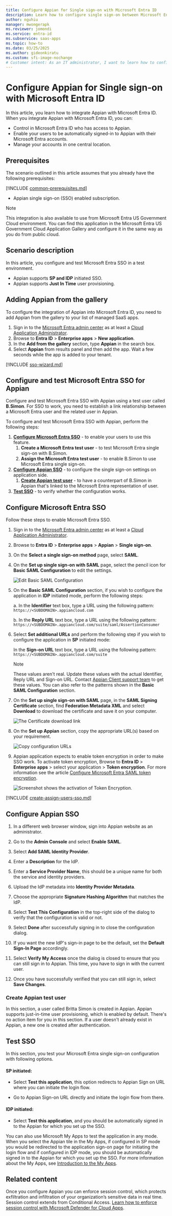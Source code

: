 ```yaml
---
title: Configure Appian for Single sign-on with Microsoft Entra ID
description: Learn how to configure single sign-on between Microsoft Entra ID and Appian.
author: nguhiu
manager: mwongerapk
ms.reviewer: jomondi
ms.service: entra-id
ms.subservice: saas-apps
ms.topic: how-to
ms.date: 03/25/2025
ms.author: gideonkiratu
ms.custom: sfi-image-nochange
# Customer intent: As an IT administrator, I want to learn how to configure single sign-on between Microsoft Entra ID and Appian so that I can control who has access to Appian, enable automatic sign-in with Microsoft Entra accounts, and manage my accounts in one central location.
---
```


# Configure Appian for Single sign-on with Microsoft Entra ID

In this article,  you learn how to integrate Appian with Microsoft Entra ID. When you integrate Appian with Microsoft Entra ID, you can:

* Control in Microsoft Entra ID who has access to Appian.
* Enable your users to be automatically signed-in to Appian with their Microsoft Entra accounts.
* Manage your accounts in one central location.

## Prerequisites

The scenario outlined in this article assumes that you already have the following prerequisites:

[!INCLUDE [common-prerequisites.md](~/identity/saas-apps/includes/common-prerequisites.md)]
* Appian single sign-on (SSO) enabled subscription.

> [!NOTE]
> This integration is also available to use from Microsoft Entra US Government Cloud environment. You can find this application in the Microsoft Entra US Government Cloud Application Gallery and configure it in the same way as you do from public cloud.

## Scenario description

In this article,  you configure and test Microsoft Entra SSO in a test environment.

* Appian supports **SP and IDP** initiated SSO.
* Appian supports **Just In Time** user provisioning.

## Adding Appian from the gallery

To configure the integration of Appian into Microsoft Entra ID, you need to add Appian from the gallery to your list of managed SaaS apps.

1. Sign in to the [Microsoft Entra admin center](https://entra.microsoft.com) as at least a [Cloud Application Administrator](~/identity/role-based-access-control/permissions-reference.md#cloud-application-administrator).
1. Browse to **Entra ID** > **Enterprise apps** > **New application**.
1. In the **Add from the gallery** section, type **Appian** in the search box.
1. Select **Appian** from results panel and then add the app. Wait a few seconds while the app is added to your tenant.

 [!INCLUDE [sso-wizard.md](~/identity/saas-apps/includes/sso-wizard.md)]

<a name='configure-and-test-azure-ad-sso-for-appian'></a>

## Configure and test Microsoft Entra SSO for Appian

Configure and test Microsoft Entra SSO with Appian using a test user called **B.Simon**. For SSO to work, you need to establish a link relationship between a Microsoft Entra user and the related user in Appian.

To configure and test Microsoft Entra SSO with Appian, perform the following steps:

1. **[Configure Microsoft Entra SSO](#configure-azure-ad-sso)** - to enable your users to use this feature.
    1. **Create a Microsoft Entra test user** - to test Microsoft Entra single sign-on with B.Simon.
    1. **Assign the Microsoft Entra test user** - to enable B.Simon to use Microsoft Entra single sign-on.
1. **[Configure Appian SSO](#configure-appian-sso)** - to configure the single sign-on settings on application side.
    1. **[Create Appian test user](#create-appian-test-user)** - to have a counterpart of B.Simon in Appian that's linked to the Microsoft Entra representation of user.
1. **[Test SSO](#test-sso)** - to verify whether the configuration works.

<a name='configure-azure-ad-sso'></a>

## Configure Microsoft Entra SSO

Follow these steps to enable Microsoft Entra SSO.

1. Sign in to the [Microsoft Entra admin center](https://entra.microsoft.com) as at least a [Cloud Application Administrator](~/identity/role-based-access-control/permissions-reference.md#cloud-application-administrator).
1. Browse to **Entra ID** > **Enterprise apps** > **Appian** > **Single sign-on**.
1. On the **Select a single sign-on method** page, select **SAML**.
1. On the **Set up single sign-on with SAML** page, select the pencil icon for **Basic SAML Configuration** to edit the settings.

   ![Edit Basic SAML Configuration](common/edit-urls.png)

1. On the **Basic SAML Configuration** section, if you wish to configure the application in **IDP** initiated mode, perform the following steps:

    a. In the **Identifier** text box, type a URL using the following pattern:
    `https://<SUBDOMAIN>.appiancloud.com`

    b. In the **Reply URL** text box, type a URL using the following pattern:
    `https://<SUBDOMAIN>.appiancloud.com/suite/saml/AssertionConsumer`

1. Select **Set additional URLs** and perform the following step if you wish to configure the application in **SP** initiated mode:

    In the **Sign-on URL** text box, type a URL using the following pattern:
    `https://<SUBDOMAIN>.appiancloud.com/suite`

	> [!NOTE]
	> These values aren't real. Update these values with the actual Identifier, Reply URL and Sign-on URL. Contact [Appian Client support team](mailto:support@appian.com) to get these values. You can also refer to the patterns shown in the **Basic SAML Configuration** section.

1. On the **Set up single sign-on with SAML** page, in the **SAML Signing Certificate** section,  find **Federation Metadata XML** and select **Download** to download the certificate and save it on your computer.

	![The Certificate download link](common/metadataxml.png)

1. On the **Set up Appian** section, copy the appropriate URL(s) based on your requirement.

	![Copy configuration URLs](common/copy-configuration-urls.png)

1. Appian application expects to enable token encryption in order to make SSO work. To activate token encryption, Browse to **Entra ID** > **Enterprise apps** > select your application > **Token encryption**. For more information see the article [Configure Microsoft Entra SAML token encryption](~/identity/enterprise-apps/howto-saml-token-encryption.md).

    ![Screenshot shows the activation of Token Encryption.](./media/appian-tutorial/token.png "Token Encryption")

<a name='create-an-azure-ad-test-user'></a>

[!INCLUDE [create-assign-users-sso.md](~/identity/saas-apps/includes/create-assign-users-sso.md)]

## Configure Appian SSO

1. In a different web browser window, sign into Appian website as an administrator.

1. Go to the **Admin Console** and  select **Enable SAML**.

1. Select **Add SAML Identity Provider**.

1.  Enter a **Description** for the IdP.

1.  Enter a **Service Provider Name**, this should be a unique name for both the service and identity providers.

1.  Upload the IdP metadata into **Identity Provider Metadata**. 

1.  Choose the appropriate **Signature Hashing Algorithm** that matches the IdP.

1.  Select **Test This Configuration** in the top-right side of the dialog to verify that the configuration is valid or not.

1. Select **Done** after successfully signing in to close the configuration dialog.

1. If you want the new IdP's sign-in page to be the default, set the **Default Sign-In Page**
accordingly.

1.  Select **Verify My Access** once the dialog is closed to ensure that you can still sign in to Appian. This time, you have to sign in with the current user.

1.  Once you have successfully verified that you can still sign in, select **Save Changes**.

### Create Appian test user

In this section, a user called Britta Simon is created in Appian. Appian supports just-in-time user provisioning, which is enabled by default. There's no action item for you in this section. If a user doesn't already exist in Appian, a new one is created after authentication.

## Test SSO 

In this section, you test your Microsoft Entra single sign-on configuration with following options. 

#### SP initiated:

* Select **Test this application**, this option redirects to Appian Sign on URL where you can initiate the login flow.  

* Go to Appian Sign-on URL directly and initiate the login flow from there.

#### IDP initiated:

* Select **Test this application**, and you should be automatically signed in to the Appian for which you set up the SSO. 

You can also use Microsoft My Apps to test the application in any mode. When you select the Appian tile in the My Apps, if configured in SP mode you would be redirected to the application sign-on page for initiating the login flow and if configured in IDP mode, you should be automatically signed in to the Appian for which you set up the SSO. For more information about the My Apps, see [Introduction to the My Apps](https://support.microsoft.com/account-billing/sign-in-and-start-apps-from-the-my-apps-portal-2f3b1bae-0e5a-4a86-a33e-876fbd2a4510).

## Related content

Once you configure Appian you can enforce session control, which protects exfiltration and infiltration of your organization’s sensitive data in real time. Session control extends from Conditional Access. [Learn how to enforce session control with Microsoft Defender for Cloud Apps](/cloud-app-security/proxy-deployment-any-app).
